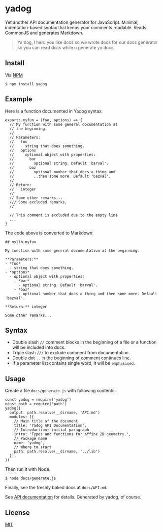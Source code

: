 # yadog

Yet another API documentation generator for JavaScript. Minimal, indentation-based syntax that keeps your comments readable. Reads CommonJS and generates Markdown.

> Ya dog, I herd you like docs so we wrote docs for our docs generator so you can read docs while u generate yo docs.


## Install

Via [NPM](https://www.npmjs.com/package/yadog)

    $ npm install yadog


## Example

Here is a function documented in Yadog syntax:

    exports.myfun = (foo, options) => {
      // My function with some general documentation at
      // the beginning.
      //
      // Parameters:
      //   foo
      //     string that does something.
      //   options
      //     optional object with properties:
      //       bar
      //         optional string. Default 'barval'.
      //       baz
      //         optional number that does a thing and
      //         ..then some more. Default 'bazval'.
      //
      // Return:
      //   integer
      //
      // Some other remarks...
      /// Some excluded remarks.
      //

      // This comment is excluded due to the empty line
      ...
    }

The code above is converted to Markdown:

    ## mylib.myfun

    My function with some general documentation at the beginning.

    **Parameters:**
    - *foo*
      - string that does something.
    - *options*
      - optional object with properties:
        - *bar*
          - optional string. Default 'barval'.
        - *baz*
          - optional number that does a thing and then some more. Default 'bazval'.

    **Return:** integer

    Some other remarks...


## Syntax

- Double slash `//` comment blocks in the beginning of a file or a function will be included into docs.
- Triple slash `///` to exclude comment from documentation.
- Double dot `..` in the beginning of comment continues line.
- If a parameter list contains single word, it will be `emphasised`.


## Usage

Create a file `docs/generate.js` with following contents:

    const yadog = require('yadog')
    const path = require('path')
    yadog({
      output: path.resolve(__dirname, 'API.md')
      modules: [{
        // Main title of the document
        title: 'Yadog API Documentation',
        // Introduction; initial paragraph
        intro: 'Types and functions for affine 2D geometry.',
        // Package name
        name: 'yadog',
        // Where to start
        path: path.resolve(__dirname, '../lib')
      }],
    })

Then run it with Node.

    $ node docs/generate.js

Finally, see the freshly baked docs at `docs/API.md`.

See [API documentation](API.md) for details. Generated by yadog, of course.


## License

[MIT](LICENSE)
